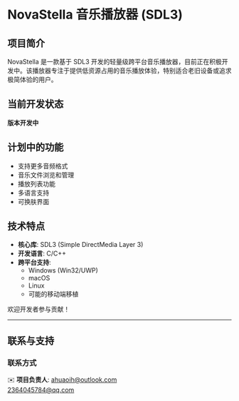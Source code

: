# NovaStella 音乐播放器 (SDL3)

## 项目简介

NovaStella 是一款基于 SDL3 开发的轻量级跨平台音乐播放器，目前正在积极开发中。该播放器专注于提供低资源占用的音乐播放体验，特别适合老旧设备或追求极简体验的用户。

## 当前开发状态

**版本开发中**  

## 计划中的功能

- 支持更多音频格式 
- 音乐文件浏览和管理
- 播放列表功能
- 多语言支持
- 可换肤界面

## 技术特点

- **核心库**: SDL3 (Simple DirectMedia Layer 3)
- **开发语言**: C/C++
- **跨平台支持**:
  - Windows (Win32/UWP)
  - macOS
  - Linux
  - 可能的移动端移植


欢迎开发者参与贡献！


---



## 联系与支持

### 联系方式
✉️ **项目负责人**: ahuaoih@outlook.com  
                   2364045784@qq.com
